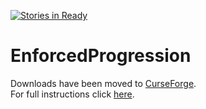 [![Stories in Ready](https://badge.waffle.io/SamboyCoding/EnforcedProgression.png?label=ready&title=Ready)](https://waffle.io/SamboyCoding/EnforcedProgression)
# EnforcedProgression
Downloads have been moved to <a href=http://minecraft.curseforge.com/projects/enforcedprogression>CurseForge</a>.
<br>
For full instructions click <a href=https://github.com/SamboyCoding/EnforcedProgression/blob/master/build/libs/HELP!>here</a>.

